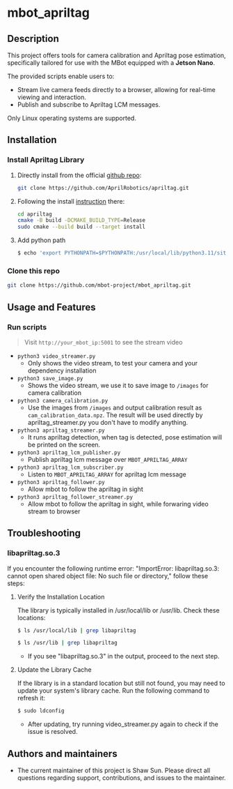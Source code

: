 # mbot_apriltag

## Description
This project offers tools for camera calibration and Apriltag pose estimation, specifically tailored for use with the MBot equipped with a **Jetson Nano**.

The provided scripts enable users to:
- Stream live camera feeds directly to a browser, allowing for real-time viewing and interaction.
- Publish and subscribe to Apriltag LCM messages.

Only Linux operating systems are supported.

## Installation
### Install Apriltag Library
1. Directly install from the official [github repo](https://github.com/AprilRobotics/apriltag):
    ```bash
    git clone https://github.com/AprilRobotics/apriltag.git
    ```

2. Following the install [instruction](https://github.com/AprilRobotics/apriltag) there:
    ```bash
    cd apriltag
    cmake -B build -DCMAKE_BUILD_TYPE=Release
    sudo cmake --build build --target install
    ```

3. Add python path
    ```bash
    $ echo 'export PYTHONPATH=$PYTHONPATH:/usr/local/lib/python3.11/site-packages' >> ~/.bashrc
    ```

### Clone this repo
```bash
git clone https://github.com/mbot-project/mbot_apriltag.git
```


## Usage and Features
### Run scripts
> Visit `http://your_mbot_ip:5001` to see the stream video
- `python3 video_streamer.py`
    - Only shows the video stream, to test your camera and your dependency installation
- `python3 save_image.py`
    - Shows the video stream, we use it to save image to `/images` for camera calibration
- `python3 camera_calibration.py`
    - Use the images from `/images` and output calibration result as `cam_calibration_data.npz`. The result will be used directly by apriltag_streamer.py you don't have to modify anything.
- `python3 apriltag_streamer.py`
    - It runs apriltag detection, when tag is detected, pose estimation will be printed on the screen.
- `python3 apriltag_lcm_publisher.py`
    - Publish apriltag lcm message over `MBOT_APRILTAG_ARRAY`
- `python3 apriltag_lcm_subscriber.py`
    - Listen to `MBOT_APRILTAG_ARRAY` for apriltag lcm message
- `python3 apriltag_follower.py`
    - Allow mbot to follow the apriltag in sight
- `python3 apriltag_follower_streamer.py`
    - Allow mbot to follow the apriltag in sight, while forwaring video stream to browser

## Troubleshooting
### libapriltag.so.3
If you encounter the following runtime error: "ImportError: libapriltag.so.3: cannot open shared object file: No such file or directory," follow these steps:

1. Verify the Installation Location

    The library is typically installed in /usr/local/lib or /usr/lib. Check these locations:
    ```bash
    $ ls /usr/local/lib | grep libapriltag
    ```
    ```bash
    $ ls /usr/lib | grep libapriltag
    ```
    - If you see "libapriltag.so.3" in the output, proceed to the next step.

2. Update the Library Cache

    If the library is in a standard location but still not found, you may need to update your system's library cache. Run the following command to refresh it:

    ```bash
    $ sudo ldconfig
    ```
    - After updating, try running video_streamer.py again to check if the issue is resolved.

## Authors and maintainers
- The current maintainer of this project is Shaw Sun. Please direct all questions regarding support, contributions, and issues to the maintainer.